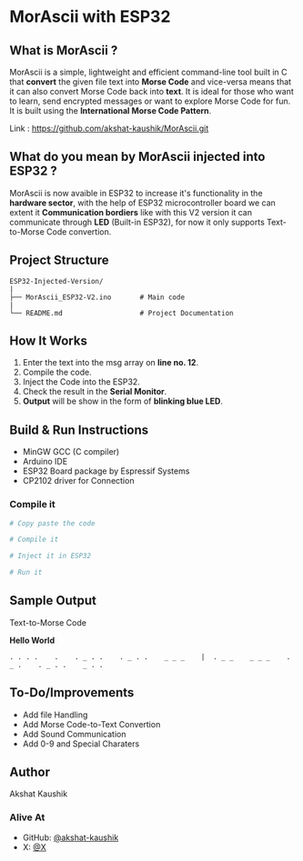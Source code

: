 # MorAscii with ESP32

## What is MorAscii ?

MorAscii is a simple, lightweight and efficient command-line tool built in C that **convert** the given file text into **Morse Code** and vice-versa means that it can also convert Morse Code back into **text**. It is ideal for those who want to learn, send encrypted messages or want to explore Morse Code for fun. It is built using the **International Morse Code Pattern**.

Link : https://github.com/akshat-kaushik/MorAscii.git

## What do you mean by MorAscii injected into ESP32 ?

MorAscii is now avaible in ESP32 to increase it's functionality in the **hardware sector**, with the help of ESP32 microcontroller board we can extent it **Communication bordiers** like with this V2 version it can communicate through **LED** (Built-in ESP32), for now it only supports Text-to-Morse Code convertion.

## Project Structure

```
ESP32-Injected-Version/
|
├── MorAscii_ESP32-V2.ino       # Main code
|
└── README.md                   # Project Documentation
```

## How It Works

1. Enter the text into the msg array on **line no. 12**.
2. Compile the code.
3. Inject the Code into the ESP32.
4. Check the result in the **Serial Monitor**.
5. **Output** will be show in the form of **blinking blue LED**.

## Build & Run Instructions

- MinGW GCC (C compiler)
- Arduino IDE
- ESP32 Board package by Espressif Systems
- CP2102 driver for Connection

### Compile it

```bash
# Copy paste the code

# Compile it

# Inject it in ESP32

# Run it
```

## Sample Output

Text-to-Morse Code 

**Hello World**


```
. . . .    .    . _ . .    . _ . .    _ _ _    |  . _ _    _ _ _    . _ .    . _ . .    _ . .
```

## To-Do/Improvements

- Add file Handling
- Add Morse Code-to-Text Convertion
- Add Sound Communication
- Add 0-9 and Special Charaters

## Author

Akshat Kaushik

### Alive At

- GitHub: [@akshat-kaushik](https://github.com/akshat-kaushik)
- X: [@X](https://x.com/kaushk_akshat)